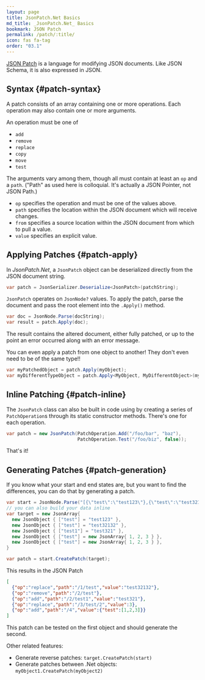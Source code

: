 ```yaml
---
layout: page
title: JsonPatch.Net Basics
md_title: _JsonPatch.Net_ Basics
bookmark: JSON Patch
permalink: /patch/:title/
icon: fas fa-tag
order: "03.1"
---
```

[JSON Patch](https://tools.ietf.org/html/rfc6902) is a language for modifying JSON documents.  Like JSON Schema, it is also expressed in JSON.

## Syntax {#patch-syntax}

A patch consists of an array containing one or more operations.  Each operation may also contain one or more arguments.

An operation must be one of

- `add`
- `remove`
- `replace`
- `copy`
- `move`
- `test`

The arguments vary among them, though all must contain at least an `op` and a `path`.  ("Path" as used here is colloquial.  It's actually a JSON Pointer, not JSON Path.)

- `op` specifies the operation and must be one of the values above.
- `path` specifies the location within the JSON document which will receive changes.
- `from` specifies a source location within the JSON document from which to pull a value.
- `value` specifies an explicit value.

## Applying Patches {#patch-apply}

In _JsonPatch.Net_, a `JsonPatch` object can be deserialized directly from the JSON document string.

```c#
var patch = JsonSerializer.Deserialize<JsonPatch>(patchString);
```

`JsonPatch` operates on `JsonNode?` values.  To apply the patch, parse the document and pass the root element into the `.Apply()` method.

```c#
var doc = JsonNode.Parse(docString);
var result = patch.Apply(doc);
```

The result contains the altered document, either fully patched, or up to the point an error occurred along with an error message.

You can even apply a patch from one object to another!  They don't even need to be of the same type!!

```c#
var myPatchedObject = patch.Apply(myObject);
var myDifferentTypeObject = patch.Apply<MyObject, MyDifferentObject>(myObject);
```

## Inline Patching {#patch-inline}

The `JsonPatch` class can also be built in code using by creating a series of `PatchOperation`s through its static constructor methods.  There's one for each operation.

```c#
var patch = new JsonPatch(PatchOperation.Add("/foo/bar", "baz"),
                          PatchOperation.Test("/foo/biz", false));
```

That's it!

## Generating Patches {#patch-generation}

If you know what your start and end states are, but you want to find the differences, you can do that by generating a patch.

```c#
var start = JsonNode.Parse("[{\"test\":\"test123\"},{\"test\":\"test321\"},{\"test\":[1,2,3]},{\"test\":[1,2,4]}]");
// you can also build your data inline
var target = new JsonArray{
  new JsonObject { ["test"] = "test123" },
  new JsonObject { ["test"] = "test32132" },
  new JsonObject { ["test1"] = "test321" },
  new JsonObject { ["test"] = new JsonArray{ 1, 2, 3 } },
  new JsonObject { ["test"] = new JsonArray{ 1, 2, 3 } },
}

var patch = start.CreatePatch(target);
```

This results in the JSON Patch

```json
[
  {"op":"replace","path":"/1/test","value":"test32132"},
  {"op":"remove","path":"/2/test"},
  {"op":"add","path":"/2/test1","value":"test321"},
  {"op":"replace","path":"/3/test/2","value":3},
  {"op":"add","path":"/4","value":{"test":[1,2,3]}}
]
```

This patch can be tested on the first object and should generate the second.

Other related features:

- Generate reverse patches: `target.CreatePatch(start)`
- Generate patches between .Net objects: `myObject1.CreatePatch(myObject2)`
